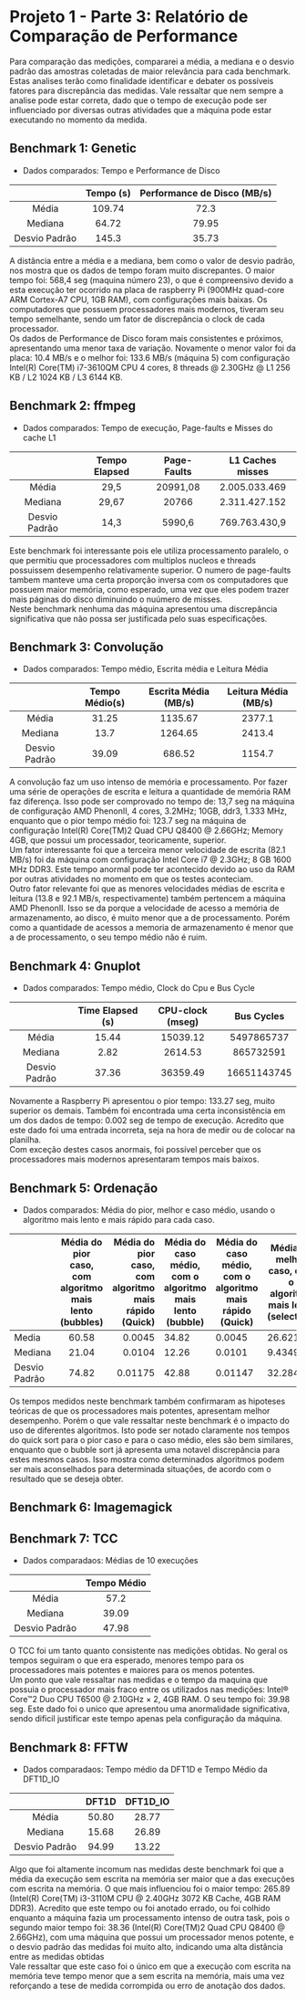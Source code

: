 # Projeto 1 - Parte 3: Relatório de Comparação de Performance

Para comparação das medições, compararei a média, a mediana e o desvio padrão das amostras coletadas de maior relevância para cada benchmark. 
Estas analises terão como finalidade identificar e debater os possíveis fatores para discrepância das medidas. Vale ressaltar que nem sempre a analise pode estar correta, dado que o tempo de execução pode ser influenciado por diversas outras atividades que a máquina pode estar executando no momento da medida.

## Benchmark 1: Genetic
* Dados comparados: Tempo e Performance de Disco

|               | Tempo (s) | Performance de Disco (MB/s) |
|:-------------:|:---------:|:---------------------------:|
|     Média     |   109.74  |             72.3            |
|    Mediana    |   64.72   |            79.95            |
| Desvio Padrão |   145.3   |            35.73            |

A distância entre a média e a mediana, bem como o valor de desvio padrão, nos mostra que os dados de tempo foram muito discrepantes. O maior tempo foi: 568,4 seg (maquina número 23), o que é compreensivo devido a esta execução ter ocorrido na placa de raspberry Pi (900MHz quad-core ARM Cortex-A7 CPU, 1GB RAM), com configurações mais baixas. Os computadores que possuem processadores mais modernos, tiveram seu tempo semelhante, sendo um fator de discrepância o clock de cada processador.<br>
Os dados de Performance de Disco foram mais consistentes e próximos, apresentando uma menor taxa de variação. Novamente o menor valor foi da placa: 10.4 MB/s e o melhor foi: 133.6 MB/s (máquina 5) com configuração Intel(R) Core(TM) i7-3610QM CPU 4 cores, 8 threads @ 2.30GHz @ L1 256 KB / L2 1024 KB / L3 6144 KB.

## Benchmark 2: ffmpeg

* Dados comparados: Tempo de execução, Page-faults e Misses do cache L1<br>

|               | Tempo Elapsed | Page-Faults | L1 Caches misses |
|:-------------:|:-------------:|:-----------:|:----------------:|
|     Média     |      29,5     |   20991,08  |   2.005.033.469  |
|    Mediana    |     29,67     |    20766    |   2.311.427.152  |
| Desvio Padrão |      14,3     |    5990,6   |   769.763.430,9  |

Este benchmark foi interessante pois ele utiliza processamento paralelo, o que permitiu que processadores com multiplos nucleos e threads possuissem desempenho relativamente superior. O numero de page-faults tambem manteve uma certa proporção inversa com os computadores que possuem maior memória, como esperado, uma vez que eles podem trazer mais páginas do disco diminuindo o nuúmero de misses.<br>
Neste benchmark nenhuma das máquina apresentou uma discrepância significativa que não possa ser justificada pelo suas especificações.<br>

## Benchmark 3: Convolução

* Dados comparados: Tempo médio, Escrita média e Leitura Média<br>

|               | Tempo Médio(s) | Escrita Média (MB/s) | Leitura Média (MB/s) |
|:-------------:|:--------------:|:--------------------:|:--------------------:|
|     Média     |      31.25     |        1135.67       |        2377.1        |
|    Mediana    |      13.7      |        1264.65       |        2413.4        |
| Desvio Padrão |      39.09     |        686.52        |        1154.7        |

A convolução faz um uso intenso de memória e processamento. Por fazer uma série de operações de escrita e leitura a quantidade de memória RAM faz diferença. Isso pode ser comprovado no tempo de: 13,7 seg na máquina de configuração  AMD PhenonII, 4 cores, 3.2MHz; 10GB, ddr3, 1.333 MHz, enquanto que o pior tempo médio foi: 123.7 seg na máquina de configuração Intel(R) Core(TM)2 Quad CPU Q8400  @ 2.66GHz; Memory 4GB, que possui um processador, teoricamente, superior.<br>
Um fator interessante foi que a terceira menor velocidade de escrita (82.1 MB/s) foi da máquina com configuração Intel Core i7 @ 2.3GHz; 8 GB 1600 MHz DDR3. Este tempo anormal pode ter acontecido devido ao uso da RAM por outras atividades no momento em que os testes aconteciam.<br>
Outro fator relevante foi que as menores velocidades médias de escrita e leitura (13.8 e 92.1 MB/s, respectivamente) também pertencem a máquina AMD PhenonII. Isso se da porque a velocidade de acesso a memória de armazenamento, ao disco, é muito menor que a de processamento. Porém como a quantidade de acessos a memoria de armazenamento é menor que a de processamento, o seu tempo médio não é ruim.<br>

## Benchmark 4: Gnuplot

* Dados comparados: Tempo médio, Clock do Cpu e Bus Cycle<br>

|               | Time Elapsed (s)  | CPU-clock (mseg) |  Bus Cycles |
|:-------------:|:-----------------:|:----------------:|:-----------:|
|     Média     |       15.44       |     15039.12     |  5497865737 |
|    Mediana    |        2.82       |      2614.53     |  865732591  |
| Desvio Padrão |       37.36       |     36359.49     | 16651143745 |

Novamente a Raspberry Pi apresentou o pior tempo: 133.27 seg, muito superior os demais. Também foi encontrada uma certa inconsistência em um dos dados de tempo: 0.002 seg de tempo de execução. Acredito que este dado foi uma entrada incorreta, seja na hora de medir ou de colocar na planilha.<br>
Com exceção destes casos anormais, foi possível perceber que os processadores mais modernos apresentaram tempos mais baixos. <br>

## Benchmark 5: Ordenação

* Dados comparados: Média do pior, melhor e caso médio, usando o algoritmo mais lento e mais rápido para cada caso.<br>

|               | Média do pior caso, com algoritmo mais lento (bubbles) | Média do pior caso, com algoritmo mais rápido (Quick) | Média do caso médio, com o algoritmo mais lento (bubble) | Média do caso médio, com o algoritmo mais rápido (Quick) | Média do melhor caso, com o algoritmo mais lento (selection) | Média do melhor caso, com o algoritmo mais rápido (insertion) |
|---------------|:-------------------------------------------------------:|-------------------------------------------------------:|----------------------------------------------------------|----------------------------------------------------------|---------------------------------------------------------------|---------------------------------------------------------------|
| Media         |                          60.58                          |                                                 0.0045 | 34.82                                                    | 0.0045                                                   | 26.6216                                                       | 0.00134                                                       |
| Mediana       |                          21.04                          |                                                 0.0104 | 12.26                                                    | 0.0101                                                   | 9.4349                                                        | 0.000535                                                      |
| Desvio Padrão |                          74.82                          |                                                0.01175 | 42.88                                                    | 0.01147                                                  | 32.2846                                                       | 0.0015574                                                     |

Os tempos medidos neste benchmark também confirmaram as hipoteses teóricas de que os processadores mais potentes, apresentam melhor desempenho. Porém o que vale ressaltar neste benchmark é o impacto do uso de diferentes algoritmos. Isto pode ser notado claramente nos tempos do quick sort para o pior caso e para o caso médio, eles são bem similares, enquanto que o bubble sort já apresenta uma notavel discrepância para estes mesmos casos. Isso mostra como determinados algoritmos podem ser mais aconselhados para determinada situações, de acordo com o resultado que se deseja obter.

## Benchmark 6: Imagemagick









## Benchmark 7: TCC

* Dados comparadaos: Médias de 10 execuções<br>

|               | Tempo Médio |
|:-------------:|:-----------:|
|     Média     |     57.2    |
|    Mediana    |    39.09    |
| Desvio Padrão |    47.98    |

O TCC foi um tanto quanto consistente nas medições obtidas. No geral os tempos seguiram o que era esperado, menores tempo para os processadores mais potentes e maiores para os menos potentes. <br>
Um ponto que vale ressaltar nas medidas e o tempo da maquina que possuia o processador mais fraco entre os utilizados nas medições: Intel® Core™2 Duo CPU T6500 @ 2.10GHz × 2, 4GB RAM. O seu tempo foi: 39.98 seg. Este dado foi o unico que apresentou uma anormalidade significativa, sendo dificil justificar este tempo apenas pela configuração da máquina.


## Benchmark 8: FFTW

* Dados comparadaos: Tempo médio da DFT1D e Tempo Médio da DFT1D_IO<br>

|               | DFT1D | DFT1D_IO |
|:-------------:|:-----:|:--------:|
|     Média     | 50.80 |   28.77  |
|    Mediana    | 15.68 |   26.89  |
| Desvio Padrão | 94.99 |   13.22  |

Algo que foi altamente incomum nas medidas deste benchmark foi que a média da execução sem escrita na memória ser maior que a das execuções com escrita na memória. O que mais influenciou foi o maior tempo: 265.89 (Intel(R) Core(TM) i3-3110M CPU @ 2.40GHz 3072 KB Cache, 4GB RAM DDR3). Acredito que este tempo ou foi anotado errado, ou foi colhido enquanto a máquina fazia um processamento intenso de outra task, pois o segundo maior tempo foi: 38.36 (Intel(R) Core(TM)2 Quad CPU Q8400 @ 2.66GHz), com uma máquina que possui um processador menos potente, e o desvio padrão das medidas foi muito alto, indicando uma alta distância entre as medidas obtidas <br>
Vale ressaltar que este caso foi o único em que a execução com escrita na memória teve tempo menor que a sem escrita na memória, mais uma vez reforçando a tese de medida corrompida ou erro de anotação dos dados.<br>
